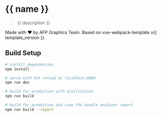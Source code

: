# {{ name }}

> {{ description }}

Made with ❤️ by AFP Graphics Team.
Based on vue-webpack-template v{{ template_version }}

## Build Setup

``` bash
# install dependencies
npm install

# serve with hot reload at localhost:8080
npm run dev

# build for production with minification
npm run build

# build for production and view the bundle analyzer report
npm run build --report
```
